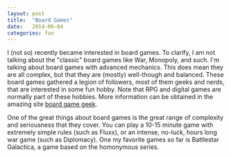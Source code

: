 ```yaml
---
layout: post
title:  "Board Games"
date:   2014-06-04
categories: fun
---
```


<p> I (not so) recently became interested in board games. To clarify, I am not
talking about the "classic" board games like War, Monopoly, and such.
I'm talking about board games with advanced mechanics. This does mean they are
all complex, but that they are (mostly) well-though and balanced.
These board games gathered a legion of followers, most of them geeks and nerds,
that are interested in some fun hobby. Note that RPG and digital games are
normally part of these hobbies.
More information can be obtained in the amazing site
<a href="http://www.boardgamegeek.com">board game geek</a>. </p>

<p> One of the great things about board games is the great range of complexity
and seriousness that they cover. You can play a 10-15 minute game with extremely
simple rules (such as Fluxx), or an intense, no-luck, hours long war game (such
as Diplomacy). One my favorite games so far is Battlestar Galactica, a game
based on the homonymous series.
</p>
